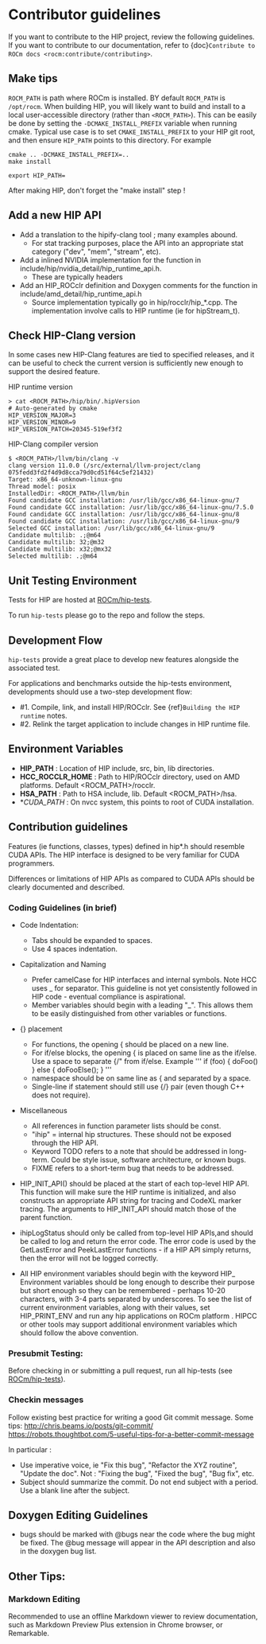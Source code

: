 # Contributor guidelines

If you want to contribute to the HIP project, review the following guidelines. If you want to contribute
to our documentation, refer to {doc}`Contribute to ROCm docs <rocm:contribute/contributing>`.

## Make tips

`ROCM_PATH` is path where ROCm is installed. BY default `ROCM_PATH` is `/opt/rocm`.
When building HIP, you will likely want to build and install to a local user-accessible directory (rather than `<ROCM_PATH>`).
This can be easily be done by setting the `-DCMAKE_INSTALL_PREFIX` variable when running cmake.  Typical use case is to
set `CMAKE_INSTALL_PREFIX` to your HIP git root, and then ensure `HIP_PATH` points to this directory. For example

```shell
cmake .. -DCMAKE_INSTALL_PREFIX=..
make install

export HIP_PATH=
```

After making HIP, don't forget the "make install" step !

## Add a new HIP API

- Add a translation to the hipify-clang tool ; many examples abound.
    - For stat tracking purposes, place the API into an appropriate stat category ("dev", "mem", "stream", etc).
- Add a inlined NVIDIA implementation for the function in include/hip/nvidia_detail/hip_runtime_api.h.
    - These are typically headers
- Add an HIP_ROCclr definition and Doxygen comments for the function in include/amd_detail/hip_runtime_api.h
    - Source implementation typically go in hip/rocclr/hip_*.cpp. The implementation involve calls to HIP runtime (ie for hipStream_t).

## Check HIP-Clang version
In some cases new HIP-Clang features are tied to specified releases, and it can be useful to check the current version is sufficiently new enough to support the desired feature.

HIP runtime version

```console
> cat <ROCM_PATH>/hip/bin/.hipVersion
# Auto-generated by cmake
HIP_VERSION_MAJOR=3
HIP_VERSION_MINOR=9
HIP_VERSION_PATCH=20345-519ef3f2
```

HIP-Clang compiler version

```console
$ <ROCM_PATH>/llvm/bin/clang -v
clang version 11.0.0 (/src/external/llvm-project/clang 075fedd3fd2f4d9d8cca79d0cd51f64c5ef21432)
Target: x86_64-unknown-linux-gnu
Thread model: posix
InstalledDir: <ROCM_PATH>/llvm/bin
Found candidate GCC installation: /usr/lib/gcc/x86_64-linux-gnu/7
Found candidate GCC installation: /usr/lib/gcc/x86_64-linux-gnu/7.5.0
Found candidate GCC installation: /usr/lib/gcc/x86_64-linux-gnu/8
Found candidate GCC installation: /usr/lib/gcc/x86_64-linux-gnu/9
Selected GCC installation: /usr/lib/gcc/x86_64-linux-gnu/9
Candidate multilib: .;@m64
Candidate multilib: 32;@m32
Candidate multilib: x32;@mx32
Selected multilib: .;@m64
```

## Unit Testing Environment

Tests for HIP are hosted at [ROCm/hip-tests](https://github.com/ROCm/hip-tests).

To run `hip-tests` please go to the repo and follow the steps.

## Development Flow

`hip-tests` provide a great place to develop new features alongside the associated test.

For applications and benchmarks outside the hip-tests environment, developments should use a two-step development flow:
- #1. Compile, link, and install HIP/ROCclr. See {ref}`Building the HIP runtime` notes.
- #2. Relink the target application to include changes in HIP runtime file.

## Environment Variables
- **HIP_PATH** : Location of HIP include, src, bin, lib directories.
- **HCC_ROCCLR_HOME** : Path to HIP/ROCclr directory, used on AMD platforms.  Default <ROCM_PATH>/rocclr.
- **HSA_PATH** : Path to HSA include, lib.  Default <ROCM_PATH>/hsa.
- **CUDA_PATH* : On nvcc system, this points to root of CUDA installation.

## Contribution guidelines ##

Features (ie functions, classes, types) defined in hip*.h should resemble CUDA APIs.
The HIP interface is designed to be very familiar for CUDA programmers.

Differences or limitations of HIP APIs as compared to CUDA APIs should be clearly documented and described.

### Coding Guidelines (in brief)
- Code Indentation:
    - Tabs should be expanded to spaces.
    - Use 4 spaces indentation.
- Capitalization and Naming
    - Prefer camelCase for HIP interfaces and internal symbols.  Note HCC uses _ for separator.
      This guideline is not yet consistently followed in HIP code - eventual compliance is aspirational.
    - Member variables should begin with a leading "_".  This allows them to be easily distinguished from other variables or functions.

- {} placement
    - For functions, the opening { should be placed on a new line.
    - For if/else blocks, the opening { is placed on same line as the if/else. Use a space to separate {/" from if/else.  Example
'''
    if (foo) {
        doFoo()
    } else {
        doFooElse();
    }
'''
    - namespace should be on same line as { and separated by a space.
    - Single-line if statement should still use {/} pair (even though C++ does not require).
- Miscellaneous
    - All references in function parameter lists should be const.
    - "ihip" = internal hip structures.  These should not be exposed through the HIP API.
    - Keyword TODO refers to a note that should be addressed in long-term.  Could be style issue, software architecture, or known bugs.
    - FIXME refers to a short-term bug that needs to be addressed.

- HIP_INIT_API() should be placed at the start of each top-level HIP API.  This function will make sure the HIP runtime is initialized,
  and also constructs an appropriate API string for tracing and CodeXL marker tracing.  The arguments to HIP_INIT_API should match
  those of the parent function.
- ihipLogStatus should only be called from top-level HIP APIs,and should be called to log and return the error code.  The error code
  is used by the GetLastError and PeekLastError functions - if a HIP API simply returns, then the error will not be logged correctly.

- All HIP environment variables should begin with the keyword HIP_
    Environment variables should be long enough to describe their purpose but short enough so they can be remembered - perhaps 10-20 characters, with 3-4 parts separated by underscores.
    To see the list of current environment variables, along with their values, set HIP_PRINT_ENV and run any hip applications on ROCm platform .
    HIPCC or other tools may support additional environment variables which should follow the above convention.


### Presubmit Testing:
Before checking in or submitting a pull request, run all hip-tests (see [ROCm/hip-tests](https://github.com/ROCm/hip-tests)).


### Checkin messages
Follow existing best practice for writing a good Git commit message.    Some tips:
    http://chris.beams.io/posts/git-commit/
    https://robots.thoughtbot.com/5-useful-tips-for-a-better-commit-message

In particular :
   - Use imperative voice, ie "Fix this bug", "Refactor the XYZ routine", "Update the doc".
     Not : "Fixing the bug", "Fixed the bug", "Bug fix", etc.
   - Subject should summarize the commit.  Do not end subject with a period.  Use a blank line
     after the subject.



## Doxygen Editing Guidelines

- bugs should be marked with @bugs near the code where the bug might be fixed.  The @bug message will appear in the API description and also in the
doxygen bug list.

##  Other Tips:
### Markdown Editing
Recommended to use an offline Markdown viewer to review documentation, such as Markdown Preview Plus extension in Chrome browser, or Remarkable.
